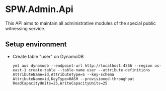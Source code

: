 # SPW.Admin.Api
This API aims to maintain all administrative modules of the special public witnessing service.

## Setup environment

- Create table "user" on DynamoDB

    `` yml
    aws dynamodb --endpoint-url http://localhost:4566 --region us-east-1 create-table --table-name user --attribute-definitions AttributeName=id,AttributeType=S --key-schema AttributeName=id,KeyType=HASH --provisioned-throughput ReadCapacityUnits=25,WriteCapacityUnits=25
    ``